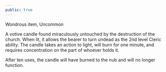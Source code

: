 ```yaml
---
public: true
---
```


Wondrous item, Uncommon

A votive candle found miraculously untouched by the
destruction of the church. When lit, it allows the bearer
to turn undead as the 2nd level Cleric ability. The
candle takes an action to light, will burn for one minute,
and requires concentration on the part of whoever holds
it.

After ten uses, the candle will have burned to the nub
and will no longer function.